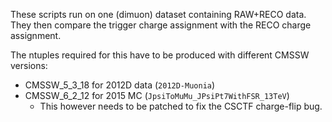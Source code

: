 These scripts run on one (dimuon) dataset containing RAW+RECO data. They then compare the trigger charge assignment with the RECO charge assignment.

The ntuples required for this have to be produced with different CMSSW versions:
  * CMSSW_5_3_18 for 2012D data (`2012D-Muonia`)
  * CMSSW_6_2_12 for 2015 MC (`JpsiToMuMu_JPsiPt7WithFSR_13TeV`)
    * This however needs to be patched to fix the CSCTF charge-flip bug.
